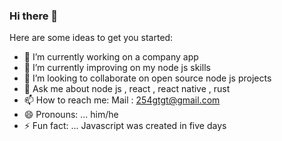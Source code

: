 ### Hi there 👋

Here are some ideas to get you started:

- 🔭 I’m currently working on a company app
- 🌱 I’m currently improving on my node js skills
- 👯 I’m looking to collaborate on open source node js projects
- 💬 Ask me about node js , react , react native , rust
- 📫 How to reach me: Mail : 254gtgt@gmail.com
- 😄 Pronouns: ... him/he
- ⚡ Fun fact: ... Javascript was created in five days
